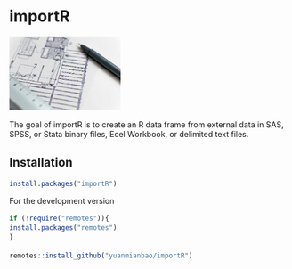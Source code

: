 # importR

<img src="tools.jpg" width="200" />

The goal of importR is to create an R data frame from external data in SAS, 
SPSS, or Stata binary files, Ecel Workbook, or delimited text files. 

## Installation

```r
install.packages("importR")
```

For the development version 

```r
if (!require("remotes")){
install.packages("remotes")
}

remotes::install_github("yuanmianbao/importR")
```
